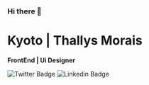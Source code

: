 ### Hi there 👋
# Kyoto | Thallys Morais

**FrontEnd | Ui Designer**

![Twitter Badge](https://img.shields.io/badge/-@danrigoni1-6633cc?style=flat-square&labelColor=6633cc&logo=twitter&logoColor=white&link=https://twitter.com/danrigoni1) 
![Linkedin Badge](https://img.shields.io/badge/-Carlos%20Daniel-6633cc?style=flat-square&logo=Linkedin&logoColor=white&link=https://www.linkedin.com/in/danrigoni/) 

<!--
**kyotodevIndie/KyotodevIndie** is a ✨ _special_ ✨ repository because its `README.md` (this file) appears on your GitHub profile.

Here are some ideas to get you started:

- 🔭 I’m currently working on ...
- 🌱 I’m currently learning ...
- 👯 I’m looking to collaborate on ...
- 🤔 I’m looking for help with ...
- 💬 Ask me about ...
- 📫 How to reach me: ...
- 😄 Pronouns: ...
- ⚡ Fun fact: ...
-->
